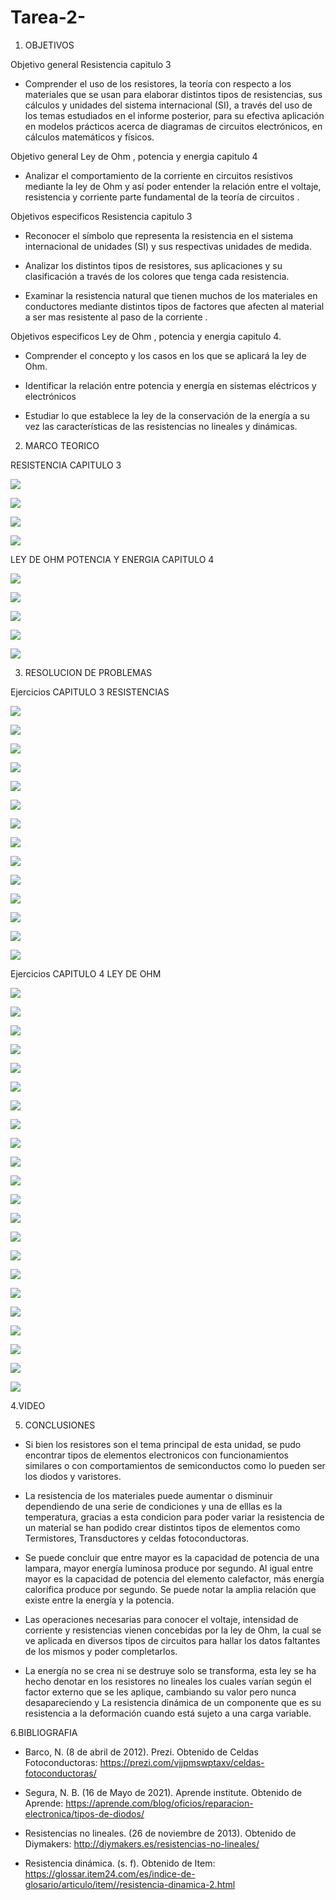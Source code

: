 # Tarea-2-

1. OBJETIVOS

Objetivo general  Resistencia capitulo 3

- Comprender el uso de los resistores, la teoría con respecto a los materiales que se usan para elaborar distintos tipos de resistencias, sus cálculos y unidades del sistema internacional (SI), a través del uso de los temas estudiados en el informe posterior, para su efectiva aplicación en modelos prácticos acerca de diagramas de circuitos electrónicos, en cálculos matemáticos y físicos.

Objetivo general Ley de Ohm , potencia y energia capitulo 4 

- Analizar el comportamiento de la corriente en circuitos resistivos mediante la ley de Ohm y así poder entender la relación entre el voltaje, resistencia y corriente parte fundamental de la teoría de circuitos .

Objetivos especificos Resistencia capitulo 3

- Reconocer el símbolo que representa la resistencia en el sistema internacional de unidades (SI) y sus respectivas unidades de medida.

- Analizar los distintos tipos de resistores, sus aplicaciones y su clasificación a través de los colores que tenga cada resistencia.

- Examinar la resistencia natural que tienen muchos de los materiales en conductores mediante distintos tipos de factores que afecten al material a ser mas resistente al paso de la corriente .

Objetivos especificos Ley de Ohm , potencia y energia capitulo 4.

- Comprender el concepto y los  casos en los que se aplicará la ley de Ohm. 

- Identificar la relación entre potencia y energía en sistemas eléctricos y electrónicos 

-  Estudiar lo que establece la ley de la conservación de la energía a su vez las características de las resistencias no lineales y dinámicas. 

2. MARCO TEORICO

RESISTENCIA CAPITULO 3

![](https://user-images.githubusercontent.com/84397282/120918373-cbf36300-c679-11eb-99bb-003f792da64e.jpg)

![](https://user-images.githubusercontent.com/84397282/120918374-cc8bf980-c679-11eb-8ce6-1a968087dc8d.jpg)

![](https://user-images.githubusercontent.com/84397282/120918377-cc8bf980-c679-11eb-87a9-8ceec75b53c5.jpg)

![](https://user-images.githubusercontent.com/84397282/120918378-cc8bf980-c679-11eb-9594-a5ab66b1b8f1.jpg)

LEY DE OHM POTENCIA Y ENERGIA CAPITULO 4 

![](https://user-images.githubusercontent.com/84998013/121100407-63160300-c7bf-11eb-8cc4-1a0919dbe445.png)

![](https://user-images.githubusercontent.com/84998013/121100472-880a7600-c7bf-11eb-969a-44ab3ad15540.png)

![](https://user-images.githubusercontent.com/84998005/121119699-b9943900-c7e1-11eb-9ad4-94a71c89a2fb.png)

![](https://user-images.githubusercontent.com/84998005/121123018-1f83bf00-c7e8-11eb-9a4f-19bccd76f105.png)

![](https://user-images.githubusercontent.com/84998005/121123023-20b4ec00-c7e8-11eb-83b2-127ceb790ec4.png)





3. RESOLUCION DE PROBLEMAS

Ejercicios CAPITULO 3 RESISTENCIAS 

![](https://user-images.githubusercontent.com/84397282/120944545-b7a37a80-c6fa-11eb-8423-2421df2ba299.jpg)

![](https://user-images.githubusercontent.com/84397282/120944546-b83c1100-c6fa-11eb-8634-011fa3e05456.jpg)

![](https://user-images.githubusercontent.com/84397282/120944547-b8d4a780-c6fa-11eb-8e56-fb57ad8e1c3e.jpg) 

![](https://user-images.githubusercontent.com/84397282/121107185-16392900-c7cd-11eb-9a0c-2ada2e974c96.jpg)

![](https://user-images.githubusercontent.com/84397282/121107188-176a5600-c7cd-11eb-91e2-d5ee473417bd.jpg)

![](https://user-images.githubusercontent.com/84397282/121107192-176a5600-c7cd-11eb-84e9-21bbe750c842.jpg)

![](https://user-images.githubusercontent.com/84998013/121109175-a9c02900-c7d0-11eb-9834-3390a254e4ac.png)

![](https://user-images.githubusercontent.com/84998013/121109296-e3912f80-c7d0-11eb-8c70-685522cc1a0c.png)

![](https://user-images.githubusercontent.com/84998013/121109370-0c192980-c7d1-11eb-9eeb-97a8343cb6f1.png)

![](https://user-images.githubusercontent.com/84998013/121109478-4682c680-c7d1-11eb-89ed-6356f3f32fab.png)

![](https://user-images.githubusercontent.com/84998005/121110985-bf831d80-c7d3-11eb-98c6-74c40bc87534.png)

![](https://user-images.githubusercontent.com/84998005/121111007-c7db5880-c7d3-11eb-9213-1f6de56a6fc5.png)

![](https://user-images.githubusercontent.com/84998005/121111003-c6119500-c7d3-11eb-9922-be474270125a.png)

![](https://user-images.githubusercontent.com/84998005/121111000-c578fe80-c7d3-11eb-97ec-e879ddd46d5e.png)

Ejercicios CAPITULO 4 LEY DE OHM 

![](https://user-images.githubusercontent.com/84397282/121133390-e18e9700-c7f7-11eb-938d-f337146d5231.jpg)

![](https://user-images.githubusercontent.com/84397282/121133392-e18e9700-c7f7-11eb-8d13-0c33e782db64.jpg)

![](https://user-images.githubusercontent.com/84397282/121133394-e2272d80-c7f7-11eb-901c-1f5a13f9906a.jpg)

![](https://user-images.githubusercontent.com/84397282/121133395-e2272d80-c7f7-11eb-9064-696238455892.jpg)

![](https://user-images.githubusercontent.com/84397282/121133380-dfc4d380-c7f7-11eb-846c-e3708f71190e.jpg)

![](https://user-images.githubusercontent.com/84397282/121133383-e05d6a00-c7f7-11eb-8167-87033449c3a4.jpg)

![](https://user-images.githubusercontent.com/84397282/121133385-e05d6a00-c7f7-11eb-80f5-1cda7f1453d3.jpg)

![](https://user-images.githubusercontent.com/84397282/121133386-e0f60080-c7f7-11eb-8e25-19f73cdf27ee.jpg)

![](https://user-images.githubusercontent.com/84397282/121133387-e0f60080-c7f7-11eb-9640-6e78e8a5df98.jpg)

![](https://user-images.githubusercontent.com/84397282/121133389-e18e9700-c7f7-11eb-9518-a682a467930a.jpg)

![](https://user-images.githubusercontent.com/84397282/121136992-dc334b80-c7fb-11eb-8d24-44be4e043710.jpg)

![](https://user-images.githubusercontent.com/84397282/121136994-dccbe200-c7fb-11eb-952a-8fa45fb398fd.jpg)

![](https://user-images.githubusercontent.com/84397282/121136995-dccbe200-c7fb-11eb-80ea-3be8f0bd3934.jpg)

![](https://user-images.githubusercontent.com/84397282/121136998-dd647880-c7fb-11eb-8aec-f3f25e6f8225.jpg)

![](https://user-images.githubusercontent.com/84397282/121136976-da698800-c7fb-11eb-9957-4a588d69dbc3.jpg)

![](https://user-images.githubusercontent.com/84397282/121136977-db021e80-c7fb-11eb-9f39-f0b13111e085.jpg)

![](https://user-images.githubusercontent.com/84397282/121136980-db021e80-c7fb-11eb-8b28-8cf0a1e6b44b.jpg)

![](https://user-images.githubusercontent.com/84397282/121136982-db9ab500-c7fb-11eb-920b-041aa3de23ae.jpg)

![](https://user-images.githubusercontent.com/84397282/121139313-3af9c480-c7fe-11eb-8296-c9504ecb428f.jpg)

![](https://user-images.githubusercontent.com/84397282/121139314-3b925b00-c7fe-11eb-863e-93772dd4ba7b.jpg)

![](https://user-images.githubusercontent.com/84397282/121139317-3b925b00-c7fe-11eb-9a37-b84812703fb3.jpg)

![](https://user-images.githubusercontent.com/84397282/121139318-3c2af180-c7fe-11eb-95d1-11d55571d399.jpg)




4.VIDEO



5. CONCLUSIONES

- Si bien los resistores son el tema principal de esta unidad, se pudo encontrar tipos de elementos electronicos con funcionamientos similares o con comportamientos de semiconductos como lo pueden ser  los diodos y varistores.

- La resistencia de los materiales puede aumentar o disminuir dependiendo de una serie de condiciones y una de elllas es la temperatura, gracias a esta condicion para poder variar la resistencia de un material se han podido crear distintos tipos de elementos como Termistores, Transductores y celdas fotoconductoras.

- Se puede concluir que entre mayor es la capacidad de potencia de una lampara, mayor energía luminosa produce por segundo. Al igual entre mayor es la capacidad de potencia del elemento calefactor, más energía calorífica produce por segundo. Se puede notar la amplia relación que existe entre la energía y la potencia.

- Las operaciones necesarias para conocer el voltaje, intensidad de corriente y resistencias vienen concebidas por la ley de Ohm, la cual se ve aplicada en diversos tipos de circuitos para hallar los datos faltantes de los mismos y poder completarlos.

- La energía no se crea ni se destruye solo se transforma, esta ley se ha hecho denotar en los resistores no lineales  los cuales varían según el factor externo que se les aplique, cambiando su valor pero nunca desapareciendo y La resistencia dinámica de un componente que es su resistencia a la deformación cuando está sujeto a una carga variable.


6.BIBLIOGRAFIA 

- Barco, N. (8 de abril de 2012). Prezi. Obtenido de Celdas Fotoconductoras: https://prezi.com/vjjpmswptaxv/celdas-fotoconductoras/

- Segura, N. B. (16 de Mayo de 2021). Aprende institute. Obtenido de Aprende: https://aprende.com/blog/oficios/reparacion-electronica/tipos-de-diodos/

- Resistencias no lineales. (26 de noviembre de 2013). Obtenido de Diymakers: http://diymakers.es/resistencias-no-lineales/ 

- Resistencia dinámica. (s. f). Obtenido de Item: https://glossar.item24.com/es/indice-de-glosario/articulo/item//resistencia-dinamica-2.html 
